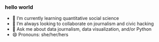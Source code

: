 ### hello world

- 🌱 I’m currently learning quantitative social science
- 👯 I’m always looking to collaborate on journalism and civic hacking
- 💬 Ask me about data journalism, data visualization, and/or Python
- 😄 Pronouns: she/her/hers
